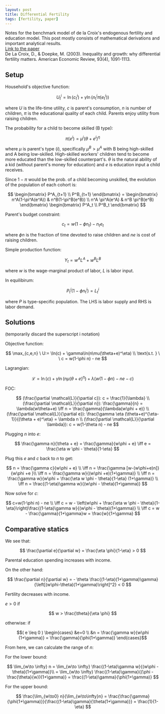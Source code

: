 ```yaml
---
layout: post
title: Differential Fertility
tags: [fertility, paper]
---
```


Notes for the benchmark model of de la Croix's endogenous fertility and education model. This post mostly consists of mathematical derivations and important analytical results.  
[Link to the paper](https://www.aeaweb.org/articles?id=10.1257/000282803769206214)  
De La Croix, D., & Doepke, M. (2003). Inequality and growth: why differential fertility matters. American Economic Review, 93(4), 1091-1113.

## Setup

Household's objective function:

$$
U^i_t = \ln(c^i_t) + \gamma \ln(n^i_t \pi(e^i_t))
$$

where $U$ is the life-time utility, $c$ is parent's consumption, $n$ is number of children, $\pi$ is the educational quality of each child. Parents enjoy utility from raising children.

The probability for a child to become skilled (B type):

$$
\pi(e^i) = \mu^i (\theta + e^i)^\eta
$$

where $\mu$ is parent's type $(i)$, specifically $\mu^B > \mu^A$ with B being high-skilled and A being low-skilled. High-skilled workers' children tend to become more educated than the low-skilled counterpart's. $\theta$ is the natural ability of a kid (without parent's money for education) and $e$ is education input a child receives.

Since $1-\pi$ would be the prob. of a child becoming unskilled, the evolution of the population of each cohort is:

$$
 \begin{bmatrix} P^A_{t+1} \\ P^B_{t+1} \end{bmatrix} = \begin{bmatrix} n^A(1-\pi^A(e^A)) & n^B(1-\pi^B(e^B)) \\ n^A \pi^A(e^A) & n^B \pi^B(e^B) \end{bmatrix} \begin{bmatrix} P^A_t \\ P^B_t \end{bmatrix}
$$

Parent's budget constraint:

$$
c_t = w(1-\phi n_t) - n_t e_t
$$

where $\phi n$ is the fraction of time devoted to raise children and $ne$ is cost of raising children.

Simple production function:

$$
Y_t = w^A L^A + w^B L^B
$$

where $w$ is the wage-marginal product of labor, $L$ is labor input.

In equilibirum:

$$
P^i_t(1-\phi n_t^i) = L^i_t
$$

where $P$ is type-specific population. The LHS is labor supply and RHS is labor demand.

## Solutions

(temporarily discard the superscript i notation)

Objective function:

$$
\max_{c,e,n} \ U:= \ln(c) + \gamma\ln(n\mu(\theta+e)^\eta) \\
\text{s.t. } \ \ c = w(1-\phi n) - ne
$$

Lagrangian:

$$
\mathcal{L} = \ln(c) + \gamma \ln(n\mu(\theta+e)^\eta) + \lambda (w(1-\phi n) - ne - c)
$$

FOC:

$$
(\frac{\partial \mathcal{L}}{\partial c}): c = \frac{1}{\lambda} \\
(\frac{\partial \mathcal{L}}{\partial n}): \frac{\gamma}{n} = \lambda(w\theta+e) \iff n = \frac{\gamma}{\lambda(w\phi + e)} \\ (\frac{\partial \mathcal{L}}{\partial e}): \frac{\gamma \eta (\theta+e)^{\eta-1}}{(\theta + e)^\eta} = \lambda n \\ (\frac{\partial \mathcal{L}}{\partial \lambda}): c = w(1-\theta n) - ne
$$

Plugging $n$ into $e$:

$$
\frac{\gamma n}{\theta + e} = \frac{\gamma}{w\phi + e} \iff e = \frac{\eta w \phi - \theta}{1-\eta} $$

Plug this $e$ and $c$ back to $n$ to get:

$$
n = \frac{\gamma c}{w\phi + e} \\ \iff n = \frac{\gamma [w-(w\phi+e)n]}{w\phi +e }\\ \iff n = \frac{\gamma w}{(w\phi +e)(1+\gamma)} \\ \iff n = \frac{\gamma w}{w\phi + \frac{\eta w \phi - \theta}{1-\eta} (1+\gamma)} \\ \iff n = \frac{(1-\eta)\gamma w}{(w\phi - \theta)(1+\gamma)}
$$

Now solve for $c$:

$$
c=w(1-\phi n) - ne \\ \iff c = w - \left(w\phi + \frac{\eta w \phi - \theta}{1-\eta}\right)\frac{(1-\eta)\gamma w}{(w\phi - \theta)(1+\gamma)} \\ \iff c = w - \frac{\gamma}{1+\gamma}w = \frac{w}{1+\gamma}
$$

## Comparative statics

We see that:

$$
\frac{\partial e}{\partial w} = \frac{\eta \phi}{1-\eta} > 0
$$

Parental education spending increases with income.

On the other hand:

$$
\frac{\partial n}{\partial w} = - \theta \frac{(1-\eta)(1+\gamma)\gamma}{\left[(w\phi-\theta)(1+\gamma)\right]^2} < 0
$$

Fertility decreases with income.

$e > 0$ if

$$
w > \frac{\theta}{\eta \phi}
$$

otherwise: if

$$( e \leq 0 ) \begin{cases} &e=0 \\ &n = \frac{\gamma w}{w\phi (1+\gamma)} = \frac{\gamma}{\phi(1+\gamma)} \end{cases}$$

From here, we can calculate the range of $n$:

For the lower bound:

$$
\lim_{w\to \infty} n = \lim_{w\to \infty} \frac{(1-\eta)\gamma w}{(w\phi - \theta)(1+\gamma)}\\ = \lim_{w\to \infty} \frac{(1-\eta)\gamma}{(\phi - \frac{\theta}{w})(1+\gamma)} = \frac{(1-\eta)\gamma}{\phi(1+\gamma)}
$$

For the upper bound:

$$
\frac{\lim_{w\to0} n}{\lim_{w\to\infty}n} = \frac{\frac{\gamma}{\phi(1+\gamma)}}{\frac{(1-\eta)\gamma}{\theta(1+\gamma)}} = \frac{1}{1-\eta}
$$
